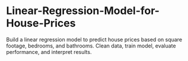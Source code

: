 # Linear-Regression-Model-for-House-Prices
Build a linear regression model to predict house prices based on square footage, bedrooms, and bathrooms. Clean data, train model, evaluate performance, and interpret results.
